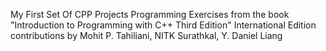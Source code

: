 My First Set Of CPP Projects
Programming Exercises from the book "Introduction to Programming with C++ Third Edition" International Edition contributions by
Mohit P. Tahiliani,
NITK Surathkal,
Y. Daniel Liang
